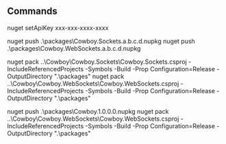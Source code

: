 Commands
------------
nuget setApiKey xxx-xxx-xxxx-xxxx

nuget push .\packages\Cowboy.Sockets.a.b.c.d.nupkg
nuget push .\packages\Cowboy.WebSockets.a.b.c.d.nupkg

nuget pack ..\Cowboy\Cowboy.Sockets\Cowboy.Sockets.csproj -IncludeReferencedProjects -Symbols -Build -Prop Configuration=Release -OutputDirectory ".\packages"
nuget pack ..\Cowboy\Cowboy.WebSockets\Cowboy.WebSockets.csproj -IncludeReferencedProjects -Symbols -Build -Prop Configuration=Release -OutputDirectory ".\packages"

nuget push .\packages\Cowboy.1.0.0.0.nupkg
nuget pack ..\Cowboy\Cowboy.WebSockets\Cowboy.WebSockets.csproj -IncludeReferencedProjects -Symbols -Build -Prop Configuration=Release -OutputDirectory ".\packages"
